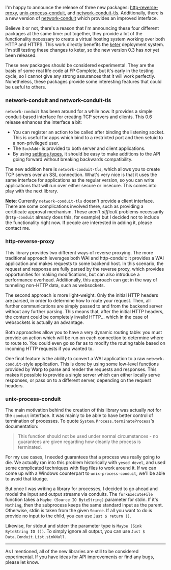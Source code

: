 I'm happy to announce the release of three new packages:
[http-reverse-proxy](http://hackage.haskell.org/package/http-reverse-proxy),
[unix-process-conduit](http://hackage.haskell.org/package/unix-process-conduit),
and
[network-conduit-tls](http://hackage.haskell.org/package/network-conduit-tls).
Additionally, there is a new version of
[network-conduit](http://hackage.haskell.org/package/network-conduit) which
provides an improved interface.

Believe it or not, there's a reason that I'm announcing these four different
packages at the same time: put together, they provide a lot of the
functionality necessary to create a virtual hosting system working over both
HTTP and HTTPS. This work directly benefits the
[keter](http://hackage.haskell.org/package/keter) deployment system. I'm still
testing these changes to keter, so the new version 0.3 has *not* yet been
released.

These new packages should be considered experimental. They are the basis of
some real life code at FP Complete, but it's early in the testing cycle, so I
cannot give any strong assurances that it will work perfectly. Nonetheless,
these packages provide some interesting features that could be useful to
others.

### network-conduit and network-conduit-tls

`network-conduit` has been around for a while now. It provides a simple
conduit-based interface for creating TCP servers and clients. This 0.6 release
enhances the interface a bit:

* You can register an action to be called after binding the listening socket.
  This is useful for apps which bind to a restricted port and then setuid to a
  non-privileged user.
* The `SockAddr` is provided to both server and client applications.
* By using [settings types](http://www.yesodweb.com/book/settings-types), it
  should be easy to make additions to the API going forward without breaking
  backwards compatibility.

The new addition here is `network-conduit-tls`, which allows you to create TCP
servers over an SSL connection. What's very nice is that it uses the same
interface for applications as the regular version, so you can write
applications that will run over either secure or insecure. This comes into play
with the next library.

__Note__: Currently `network-conduit-tls` doesn't provide a client interface.
There are some complications involved there, such as providing a certificate
approval mechanism. These aren't *difficult* problems necessarily
(`http-conduit` already does this, for example) but I decided not to include
the functionality right now. If people are interested in adding it, please
contact me.

### http-reverse-proxy

This library provides two different ways of reverse proxying. The more
traditional approach leverages both WAI and http-conduit: it provides a WAI
application and makes requests to some backend host. In this scenario, the
request and response are fully parsed by the reverse proxy, which provides
opportunities for making modifications, but can also introduce a performance
overhead. Additionally, this approach can get in the way of tunneling non-HTTP
data, such as websockets.

The second approach is more light-weight. Only the initial HTTP headers are
parsed, in order to determine how to route your request. Then, all further
communications are simply passed to and from the backend server without any
further parsing. This means that, after the initial HTTP headers, the content
could be completely invalid HTTP... which in the case of websockets is actually
an advantage.

Both approaches allow you to have a very dynamic routing table: you must
provide an action which will be run on each connection to determine where to
route to. You could even go so far as to modify the routing table based on
incoming HTTP requests if you wanted to.

One final feature is the ability to convert a WAI application to a raw
`network-conduit`-style application. This is done by using some low-level
functions provided by Warp to parse and render the requests and responses. This
makes it possible to provide a single server which can either locally serve
responses, or pass on to a different server, depending on the request headers.

### unix-process-conduit

The main motivation behind the creation of this library was actually *not* for
the `conduit` interface. It was mainly to be able to have better control of
termination of processes. To quote `System.Process.terminateProcess`'s
documentation:

> This function should not be used under normal circumstances - no guarantees
> are given regarding how cleanly the process is terminated.

For my use cases, I needed guarantees that a process was really going to die.
We actually ran into this problem historically with `yesod devel`, and used
some complicated techniques with flag files to work around it. If we can come
up with a Windows counterpart to `unix-process-conduit`, we'll be able to avoid
that kludge.

But once I was writing a library for processes, I decided to go ahead and model
the input and output streams via conduits. The `forkExecuteFile` function takes
a `Maybe (Source IO ByteString)` parameter for stdin. If it's `Nothing`, then
the subprocess keeps the same standard input as the parent. Otherwise, stdin is
taken from the given `Source`. If all you want to do is provide no input to the
child, you can use `Just $ return ()`.

Likewise, for stdout and stderr the parameter type is `Maybe (Sink ByteString
IO ())`. To simply ignore all output, you can use `Just $
Data.Conduit.List.sinkNull`.

* * *

As I mentioned, all of the new libraries are still to be considered
experimental. If you have ideas for API improvements or find any bugs, please
let know.
